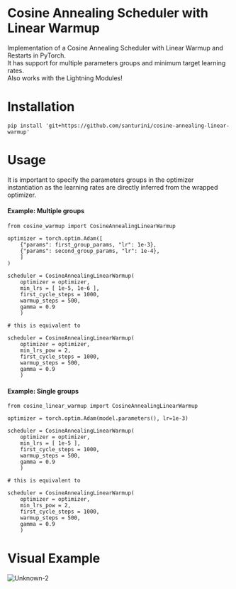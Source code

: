 # Cosine Annealing Scheduler with Linear Warmup

Implementation of a Cosine Annealing Scheduler with Linear Warmup and Restarts in PyTorch. \
It has support for multiple parameters groups and minimum target learning rates. \
Also works with the Lightning Modules!

# Installation

```pip install 'git+https://github.com/santurini/cosine-annealing-linear-warmup'```

# Usage

It is important to specify the parameters groups in the optimizer instantiation as the learning rates are directly inferred from the wrapped optimizer.

#### Example: Multiple groups

```
from cosine_warmup import CosineAnnealingLinearWarmup

optimizer = torch.optim.Adam([
    {"params": first_group_params, "lr": 1e-3},
    {"params": second_group_params, "lr": 1e-4},
    ]
)

scheduler = CosineAnnealingLinearWarmup(
    optimizer = optimizer,
    min_lrs = [ 1e-5, 1e-6 ],
    first_cycle_steps = 1000,
    warmup_steps = 500,
    gamma = 0.9
    )
    
# this is equivalent to

scheduler = CosineAnnealingLinearWarmup(
    optimizer = optimizer,
    min_lrs_pow = 2,
    first_cycle_steps = 1000,
    warmup_steps = 500,
    gamma = 0.9
    )
```

#### Example: Single groups

```
from cosine_linear_warmup import CosineAnnealingLinearWarmup

optimizer = torch.optim.Adam(model.parameters(), lr=1e-3)

scheduler = CosineAnnealingLinearWarmup(
    optimizer = optimizer,
    min_lrs = [ 1e-5 ],
    first_cycle_steps = 1000,
    warmup_steps = 500,
    gamma = 0.9
    )
    
# this is equivalent to

scheduler = CosineAnnealingLinearWarmup(
    optimizer = optimizer,
    min_lrs_pow = 2,
    first_cycle_steps = 1000,
    warmup_steps = 500,
    gamma = 0.9
    )
```

# Visual Example

![Unknown-2](https://user-images.githubusercontent.com/91251307/232208248-a1aa9546-39ff-4456-936a-4953a3cb0d27.png)
